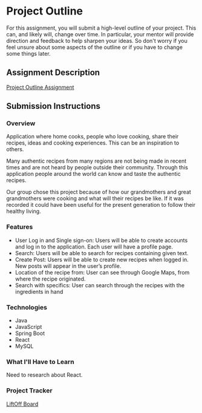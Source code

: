 # Project Outline
For this assignment, you will submit a high-level outline of your project. This can, and likely will, change over time. In particular, your mentor will provide direction and feedback to help sharpen your ideas. So don't worry if you feel unsure about some aspects of the outline or if you have to change some things later.

## Assignment Description
[Project Outline Assignment](https://education.launchcode.org/liftoff/modules/assignments/project-outline)

## Submission Instructions

### Overview
Application where home cooks, people who love cooking, share their recipes, ideas and cooking experiences. This can be an inspiration to others.

Many authentic recipes from many regions are not being made in recent times and are not heard by people outside their community. Through this application people around the world can know and taste the authentic recipes.

Our group chose this project because of how our grandmothers and great grandmothers were cooking and what will their recipes be like. If it was recorded it could have been useful for the present generation to follow their healthy living.
### Features

* User Log in and Single sign-on: Users will be able to create accounts and log in to the application. Each user will have a profile page.
* Search: Users will be able to search for recipes containing given text.
* Create Post: Users will be able to create new recipes when logged in. New posts will appear in the user’s profile.
* Location of the recipe from: User can see through Google Maps, from where the recipe originated.
* Search with specifics: User can search through the recipes with the ingredients in hand

### Technologies

* Java
* JavaScript
* Spring Boot
* React
* MySQL

### What I'll Have to Learn
Need to research about React.

### Project Tracker
[LiftOff Board](https://trello.com/b/rH0BzmBK/liftoff)
